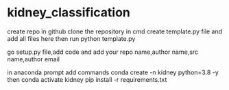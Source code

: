 # kidney_classification
create repo in github
clone the repository in cmd
create template.py file and add all files here then run python template.py

go setup.py file,add code and add your repo name,author name,src name,author email

in anaconda prompt add commands 
conda create -n kidney python=3.8 -y
then 
conda activate kidney
pip install -r requirements.txt